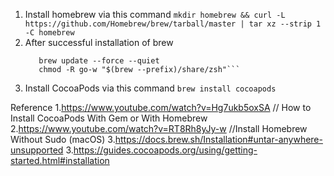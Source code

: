 1. Install homebrew via this command 
    ```mkdir homebrew && curl -L https://github.com/Homebrew/brew/tarball/master | tar xz --strip 1 -C homebrew```
2. After successful installation of brew 
    ```eval "$(homebrew/bin/brew shellenv)"
       brew update --force --quiet
       chmod -R go-w "$(brew --prefix)/share/zsh"```
3. Install CocoaPods via this command 
    ```brew install cocoapods```

Reference
1.https://www.youtube.com/watch?v=Hg7ukb5oxSA // How to Install CocoaPods With Gem or With Homebrew
2.https://www.youtube.com/watch?v=RT8Rh8yJy-w //Install Homebrew Without Sudo (macOS)
3.https://docs.brew.sh/Installation#untar-anywhere-unsupported
3.https://guides.cocoapods.org/using/getting-started.html#installation
